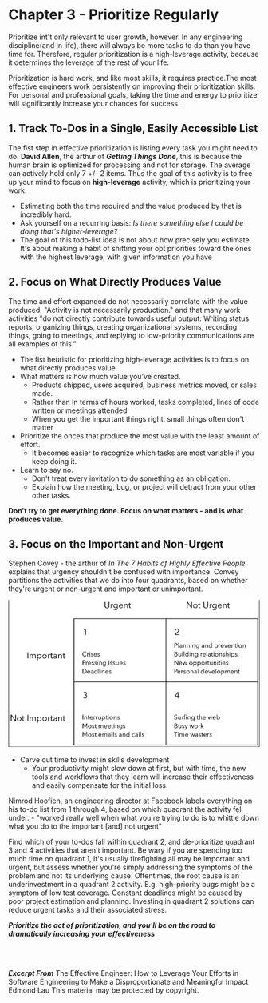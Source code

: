 # Chapter 3 - Prioritize Regularly

Prioritize int't only relevant to user growth, however. In any engineering discipline(and in life), there will always be more tasks to do than you have time for. Therefore, regular prioritization is a high-leverage activity, because it determines the leverage of the rest of your life.

Prioritization is hard work, and like most skills, it requires practice.The most effective engineers work persistently on improving their prioritization skills.
For personal and professional goals, taking the time and energy to prioritize will significantly increase your chances for success.



## 1. **Track To-Dos in a Single, Easily Accessible List**

The fist step in effective prioritization is listing every task you might need to do. **David Allen**, the arthur of ***Getting Things Done***, this is because the human brain is optimized for processing and not for storage. The average can actively hold only 7 +/- 2 items. Thus the goal of this activity is to free up your mind to focus on **high-leverage** activity, which is prioritizing your work.
 - Estimating both the time required and the value produced by that is incredibly hard.
 - Ask yourself on a recurring basis: *Is there something else I could be doing that's higher-leverage?*
 - The goal of this todo-list idea is not about how precisely you estimate. It's about making a habit of shifting your opt priorities toward the ones with the highest leverage, with given information you have

## 2. **Focus on What Directly Produces Value**
The time and effort expanded do not necessarily correlate with the value produced. "Activity is not necessarily production." and that many work activities "do not directly contribute towards useful output. Writing status reports, organizing things, creating organizational systems, recording things, going to meetings, and replying to low-priority communications are all examples of this."
- The fist heuristic for prioritizing high-leverage activities is to focus on what directly produces value.
- What matters is how much value you've created.
  - Products shipped, users acquired, business metrics moved, or sales made.
  - Rather than in terms of hours worked, tasks completed, lines of code written or meetings attended
  - When you get the important things right, small things often don't matter
- Prioritize the onces that produce the most value with the least amount of effort.
  - It becomes easier to recognize which tasks are most variable if you keep doing it.
- Learn to say no.
  -  Don't treat every invitation to do something as an obligation.
  -  Explain how the meeting, bug, or project will detract from your other other tasks.

**Don't try to get everything done. Focus on what matters - and is what produces value.**

## 3. **Focus on the Important and Non-Urgent**
Stephen Covey - the arthur of *In The 7 Habits of Highly Effective People* explains that urgency shouldn't be confused with importance. Convey partitions the activities that we do into four quadrants, based on whether they're urgent or non-urgent and important or unimportant.

![Priority graph by Stephen Covey](priorityGraph.png "Priority graph by Stephen Covey")


- Carve out time to invest in skills development
  - Your productivity might slow down at first, but with time, the new tools and workflows that they learn will increase their effectiveness and easily compensate for the initial loss.

Nimrod Hoofien, an engineering director at Facebook labels everything on his to-do list from 1 through 4, based on which quadrant the activity fell under. - "worked really well when what you're trying to do is to whittle down what you do to the important [and] not urgent"

Find which of your to-dos fall within quadrant 2, and de-prioritize quadrant 3 and 4 activities that aren't important.
Be wary if you are spending too much time on quadrant 1, it's usually firefighting all may be important and urgent, but assess whether you're simply addressing the symptoms of the problem and not its underlying cause.
Oftentimes, the root cause is an underinvestment in a quadrant 2 activity. E.g. high-priority bugs might be a symptom of low test coverage. Constant deadlines might be caused by poor project estimation and planning. Investing in quadrant 2 solutions can reduce urgent tasks and their associated stress.

***Prioritize the act of prioritization, and you'll be on the road to dramatically increasing your effectiveness***


<br />
<br />

***Excerpt From***
The Effective Engineer: How to Leverage Your Efforts in Software Engineering to Make a Disproportionate and Meaningful Impact
Edmond Lau
This material may be protected by copyright.